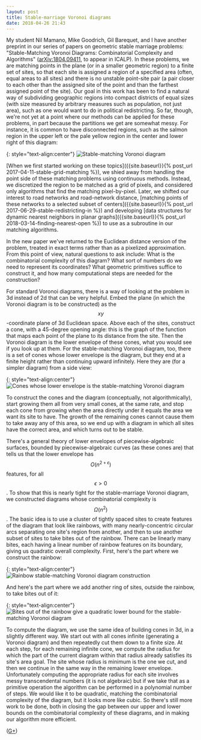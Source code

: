 ```yaml
---
layout: post
title: Stable-marriage Voronoi diagrams
date: 2018-04-26 21:43
---
```

My student Nil Mamano, Mike Goodrich, Gil Barequet, and I have another preprint in our series of papers on geometric stable marriage problems: "Stable-Matching Voronoi Diagrams: Combinatorial Complexity and Algorithms" ([arXiv:1804.09411](https://arxiv.org/abs/1804.09411), to appear in ICALP). In these problems, we are matching points in the plane (or in a smaller geometric region) to a finite set of sites, so that each site is assigned a region of a specified area (often, equal areas to all sites) and there is no unstable point-site pair (a pair closer to each other than the assigned site of the point and than the farthest assigned point of the site). Our goal in this work has been to find a natural way of subdividing geographic regions into compact districts of equal sizes (with size measured by arbitrary measures such as population, not just area), such as one would want to do in political redistricting. So far, though, we're not yet at a point where our methods can be applied for these problems, in part because the partitions we get are somewhat messy. For instance, it is common to have disconnected regions, such as the salmon region in the upper left or the pale yellow region in the center and lower right of this diagram:

{: style="text-align:center"}
![Stable-matching Voronoi diagram]({{site.baseurl}}/assets/2018/SMVD-example.png)

[When we first started working on these topics]({{site.baseurl}}{% post_url 2017-04-11-stable-grid-matching %}), we shied away from handling the point side of these matching problems using continuous methods. Instead, we discretized the region to be matched as a grid of pixels, and considered only algorithms that find the matching pixel-by-pixel. Later, we shifted our interest to road networks and road-network distance, [matching points of these networks to a selected subset of centers]({{site.baseurl}}{% post_url 2017-06-29-stable-redistricting-in %}) and developing [data structures for dynamic nearest neighbors in planar graphs]({{site.baseurl}}{% post_url 2018-03-14-finding-nearest-open %}) to use as a subroutine in our matching algorithms.

In the new paper we've returned to the Euclidean distance version of the problem, treated in exact terms rather than as a pixelized approximation. From this point of view, natural questions to ask include: What is the combinatorial complexity of this diagram? What sort of numbers do we need to represent its coordinates? What geometric primitives suffice to construct it, and how many computational steps are needed for the construction?

For standard Voronoi diagrams, there is a way of looking at the problem in 3d instead of 2d that can be very helpful. Embed the plane (in which the Voronoi diagram is to be constructed) as the $$xy$$-coordinate plane of 3d Euclidean space. Above each of the sites, construct a cone, with a 45-degree opening angle: this is the graph of the function that maps each point of the plane to its distance from the site. Then the Voronoi diagram is the lower envelope of these cones, what you would see if you look up at them. For the stable-matching Voronoi diagram, too, there is a set of cones whose lower envelope is the diagram, but they end at a finite height rather than continuing upward infinitely. Here they are (for a simpler diagram) from a side view:

{: style="text-align:center"}
![Cones whose lower envelope is the stable-matching Voronoi diagram]({{site.baseurl}}/assets/2018/SMVD-cones.png)

To construct the cones and the diagram (conceptually, not algorithmically), start growing them all from very small cones, at the same rate, and stop each cone from growing when the area directly under it equals the area we want its site to have. The growth of the remaining cones cannot cause them to take away any of this area, so we end up with a diagram in which all sites have the correct area, and which turns out to be stable.

There's a general theory of lower envelopes of piecewise-algebraic surfaces, bounded by piecewise-algebraic curves (as these cones are) that tells us that the lower envelope has $$O(n^{2+\epsilon})$$ features, for all $$\epsilon>0$$. To show that this is nearly tight for the stable-marriage Voronoi diagram, we constructed diagrams whose combinatorial complexity is $$\Omega(n^2)$$. The basic idea is to use a cluster of tightly spaced sites to create features of the diagram that look like rainbows, with many nearly-concentric circular arcs separating one site's region from another, and then to use another subset of sites to take bites out of the rainbow. There can be linearly many bites, each having a linear number of rainbow features on its boundary, giving us quadratic overall complexity. First, here's the part where we construct the rainbow:

{: style="text-align:center"}
![Rainbow stable-matching Voronoi diagram construction]({{site.baseurl}}/assets/2018/SMVD-rainbow.png)

And here's the part where we add another ring of sites, outside the rainbow, to take bites out of it:

{: style="text-align:center"}
![Bites out of the rainbow give a quadratic lower bound for the stable-matching Voronoi diagram]({{site.baseurl}}/assets/2018/SMVD-bites.png)

To compute the diagram, we use the same idea of building cones in 3d, in a slightly different way. We start out with all cones infinite (generating a Voronoi diagram) and then repeatedly cut them down to a finite size. At each step, for each remaining infinite cone, we compute the radius for which the part of the current diagram within that radius already satisfies its site's area goal. The site whose radius is minimum is the one we cut, and then we continue in the same way in the remaining lower envelope. Unfortunately computing the appropriate radius for each site involves messy transcendental numbers (it is not algebraic) but if we take that as a primitive operation the algorithm can be performed in a polynomial number of steps. We would like it to be quadratic, matching the combinatorial complexity of the diagram, but it looks more like cubic. So there's still more work to be done, both in closing the gap between our upper and lower bounds on the combinatorial complexity of these diagrams, and in making our algorithm more efficient.

([G+](https://web.archive.org/web/20190210063805/https://plus.google.com/100003628603413742554/posts/KdumVasrpHZ))